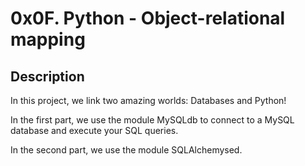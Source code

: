 # 0x0F. Python - Object-relational mapping

## Description
In this project, we link two amazing worlds: Databases and Python!

In the first part, we use the module MySQLdb to connect to a MySQL database and execute your SQL queries.

In the second part, we use the module SQLAlchemysed.
